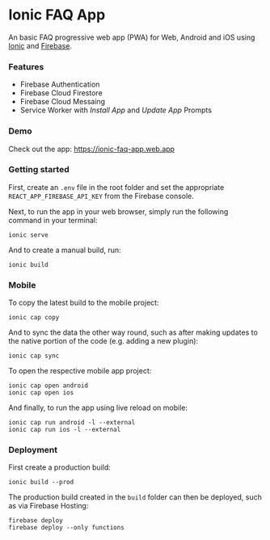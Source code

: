 # Ionic FAQ App

An basic FAQ  progressive web app (PWA) for Web, Android and iOS using [Ionic](https://ionicframework.com/)
and [Firebase](https://firebase.google.com/).

### Features
- Firebase Authentication
- Firebase Cloud Firestore
- Firebase Cloud Messaing
- Service Worker with _Install App_ and _Update App_ Prompts

### Demo

Check out the app: https://ionic-faq-app.web.app

### Getting started

First, create an `.env` file in the root folder and set the appropriate `REACT_APP_FIREBASE_API_KEY` from the Firebase console.

Next, to run the app in your web browser, simply run the following command in your terminal:

```
ionic serve
```

And to create a manual build, run:

```
ionic build
```

### Mobile

To copy the latest build to the mobile project:

```
ionic cap copy
```

And to sync the data the other way round, such as after making updates to the native portion of the code (e.g. adding a new plugin):

```
ionic cap sync
```

To open the respective mobile app project:

```
ionic cap open android
ionic cap open ios
```

And finally, to run the app using live reload on mobile:

```
ionic cap run android -l --external
ionic cap run ios -l --external
```

### Deployment

First create a production build:

```
ionic build --prod
```

The production build created in the `build` folder can then be deployed, such as via Firebase Hosting:

```
firebase deploy
firebase deploy --only functions
```
